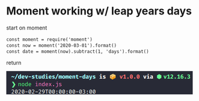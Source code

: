 # Moment working w/ leap years days

start on moment
```
const moment = require('moment')
const now = moment('2020-03-01').format()
const date = moment(now).subtract(1, 'days').format()
```
return 

<img src="img/return-date.png">
